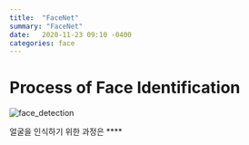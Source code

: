```yaml
---
title:  "FaceNet"
summary: "FaceNet"
date:   2020-11-23 09:10 -0400
categories: face
---
```



# Process of Face Identification



![face_detection](https://github.com/jjeamin/jjeamin.github.io/raw/master/_posts/post_img/facenet/face_detection.PNG)



얼굴을 인식하기 위한 과정은 ****
